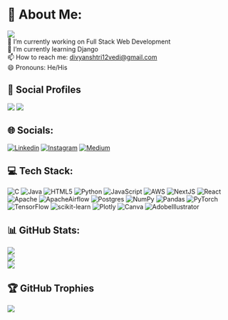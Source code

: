 # 💫 About Me:
[![](https://komarev.com/ghpvc/?username=divyansh&color=009688&style=for-the-badge&label=Profile+Views)](https://abhishekkandel45.github.io/Githubprofiler/)
<br>🔭 I’m currently working on Full Stack Web Development<br>🌱 I’m currently learning Django<br>📫 How to reach me: divyanshtri12vedi@gmail.com<br>😄 Pronouns: He/His<br>


## 👨 Social Profiles
![](https://img.shields.io/github/followers/divyansh?color=%23009688&label=Follow&style=for-the-badge)  ![](https://img.shields.io/github/stars/divyansh?affiliations=OWNER%2CCOLLABORATOR&color=%23009688&label=Stars&style=for-the-badge)  
## 🌐 Socials:
[![Linkedin](https://img.shields.io/badge/LinkedIn-%230077B5.svg?logo=linkedin&logoColor=white)](https://linkedin.com/in/divyansh-trivedi2612) [![Instagram](https://img.shields.io/badge/Instagram-%23E4405F.svg?logo=Instagram&logoColor=white)](https://instagram.com/divxyansh) [![Medium](https://img.shields.io/badge/Medium-12100E?logo=medium&logoColor=white)](https://medium.com/@divyanshtri12vedi)

## 💻 Tech Stack:
![C](https://img.shields.io/badge/c-%2300599C.svg?style=for-the-badge&logo=c&logoColor=white)   ![Java](https://img.shields.io/badge/java-%23ED8B00.svg?style=for-the-badge&logo=java&logoColor=white)   ![HTML5](https://img.shields.io/badge/html5-%23E34F26.svg?style=for-the-badge&logo=html5&logoColor=white)   ![Python](https://img.shields.io/badge/python-3670A0?style=for-the-badge&logo=python&logoColor=ffdd54)   ![JavaScript](https://img.shields.io/badge/javascript-%23323330.svg?style=for-the-badge&logo=javascript&logoColor=%23F7DF1E)   ![AWS](https://img.shields.io/badge/AWS-%23FF9900.svg?style=for-the-badge&logo=amazon-aws&logoColor=white)   ![NextJS](https://img.shields.io/badge/Next-black?style=for-the-badge&logo=next.js&logoColor=white)   ![React](https://img.shields.io/badge/react-%2320232a.svg?style=for-the-badge&logo=react&logoColor=%2361DAFB)   ![Apache](https://img.shields.io/badge/apache-%23D42029.svg?style=for-the-badge&logo=apache&logoColor=white)   ![ApacheAirflow](https://img.shields.io/badge/Apache%20Airflow-017CEE?style=for-the-badge&logo=Apache%20Airflow&logoColor=white)   ![Postgres](https://img.shields.io/badge/postgres-%23316192.svg?style=for-the-badge&logo=postgresql&logoColor=white)   ![NumPy](https://img.shields.io/badge/numpy-%23013243.svg?style=for-the-badge&logo=numpy&logoColor=white)   ![Pandas](https://img.shields.io/badge/pandas-%23150458.svg?style=for-the-badge&logo=pandas&logoColor=white)   ![PyTorch](https://img.shields.io/badge/PyTorch-%23EE4C2C.svg?style=for-the-badge&logo=PyTorch&logoColor=white)   ![TensorFlow](https://img.shields.io/badge/TensorFlow-%23FF6F00.svg?style=for-the-badge&logo=TensorFlow&logoColor=white)   ![scikit-learn](https://img.shields.io/badge/scikit--learn-%23F7931E.svg?style=for-the-badge&logo=scikit-learn&logoColor=white)   ![Plotly](https://img.shields.io/badge/Plotly-%233F4F75.svg?style=for-the-badge&logo=plotly&logoColor=white)   ![Canva](https://img.shields.io/badge/Canva-%2300C4CC.svg?style=for-the-badge&logo=Canva&logoColor=white)   ![AdobeIllustrator](https://img.shields.io/badge/adobeillustrator-%23FF9A00.svg?style=for-the-badge&logo=adobeillustrator&logoColor=white)   
## 📊 GitHub Stats:
![](https://github-readme-stats.vercel.app/api?username=divyansh&theme=merko&hide_border=false&include_all_commits=true&count_private=true)<br/>
![](https://github-readme-streak-stats.herokuapp.com/?user=divyansh&theme=merko&hide_border=false)<br/>
![](https://github-readme-stats.vercel.app/api/top-langs/?username=divyansh&theme=merko&hide_border=false&include_all_commits=true&count_private=true&layout=compact)<br/>

## 🏆 GitHub Trophies
![](https://github-profile-trophy.vercel.app/?username=divyansh&theme=discord&no-bg=true&no-frame=false&margin-h=0&margin-w=5)
